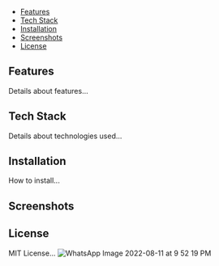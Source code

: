 - [Features](#features)
- [Tech Stack](#tech-stack)
- [Installation](#installation)
- [Screenshots](#screenshots)
- [License](#license)


## Features
Details about features...

## Tech Stack
Details about technologies used...

## Installation
How to install...

## Screenshots


## License
MIT License...
![WhatsApp Image 2022-08-11 at 9 52 19 PM](https://github.com/user-attachments/assets/b0cc2dab-a5e1-4d20-aa2d-ab09ec3bda6a)

